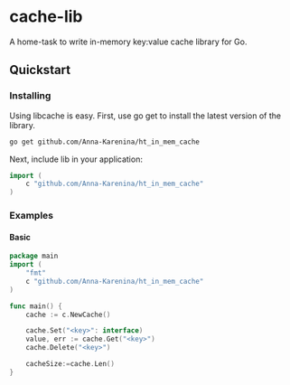 # cache-lib

A home-task to write in-memory key:value cache library for Go.

## Quickstart

### Installing

Using libcache is easy. First, use go get to install the latest version of the library.

```sh
go get github.com/Anna-Karenina/ht_in_mem_cache
```

Next, include lib in your application:

```go
import (
    c "github.com/Anna-Karenina/ht_in_mem_cache"
)
```

### Examples

#### Basic

```go
package main
import (
    "fmt"
    c "github.com/Anna-Karenina/ht_in_mem_cache"
)

func main() {
    cache := c.NewCache()

    cache.Set("<key>": interface)
    value, err := cache.Get("<key>")
    cache.Delete("<key>")

    cacheSize:=cache.Len()
}
```
